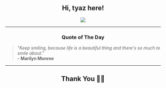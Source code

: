 <h2 align="center"> Hi, tyaz here!</h2>

<p align="center">
<a href="https://github.com/tyazx" alt="github streak"><img src="https://dvst-streak.herokuapp.com/?user=tyazx&theme=tokyonight&fire=DD472C"></a>
</p>

<hr>
<h3 align="center">Quote of The Day</h3>
<p align="center">
<blockquote>
<i>"Keep smiling, because life is a beautiful thing and there's so much to smile about."</i>
<br>
<b>- Marilyn Monroe</b>
</blockquote>
</p>


<hr>
<h2 align="center">Thank You 🙏🏼</h2>
